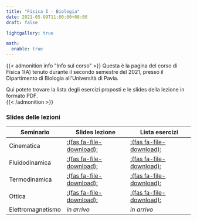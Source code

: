 ```yaml
---
title: "Fisica I - Biologia"
date: 2021-05-09T11:00:00+08:00
draft: false

lightgallery: true

math:
  enable: true
---
```



{{< admonition info "Info sul corso" >}}
Questa è la pagina del corso di Fisica 1(A) tenuto durante il secondo semestre del 2021, presso il Dipartimento di Biologia all'Università di Pavia.    

Qui potete trovare la lista degli esercizi proposti e le slides della lezione in formato PDF.  
{{< /admonition >}}


### Slides delle lezioni

|Seminario |Slides lezione  | Lista esercizi |
---        | --- | ---
|Cinematica|[:(fas fa-file-download):](/documents/phys-bio-21/SeminarioCinematica.pdf)|[:(fas fa-file-download):](/documents/phys-bio-21/es_sem1.pdf)|
|Fluidodinamica|[:(fas fa-file-download):](/documents/phys-bio-21/SeminarioFluidodinamica.pdf)|[:(fas fa-file-download):](/documents/phys-bio-21/es_sem2.pdf)|
|Termodinamica|[:(fas fa-file-download):](/documents/phys-bio-21/SeminarioTermodinamica.pdf)|[:(fas fa-file-download):](/documents/phys-bio-21/es_sem3.pdf)|
|Ottica| [:(fas fa-file-download):](/documents/phys-bio-21/SeminarioOttica.pdf) | [:(fas fa-file-download):](/documents/phys-bio-21/es_sem4.pdf) |
|Elettromagnetismo| _in arrivo_ | _in arrivo_ |
